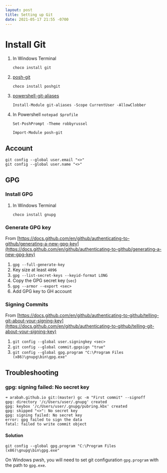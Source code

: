 ```yaml
---
layout: post
title: Setting up Git
date: 2021-05-17 21:55 -0700
---
```


# Install Git

1. In Windows Terminal

    `choco install git`
1. [posh-git](https://github.com/dahlbyk/posh-git)

    `choco install poshgit`
1. [powershell-git-aliases](https://github.com/gluons/powershell-git-aliases)

    `Install-Module git-aliases -Scope CurrentUser -AllowClobber`
1. In Powershell `notepad $profile`

    ```
    Set-PoshPrompt -Theme robbyrussel

    Import-Module posh-git
    ```

## Account

```
git config --global user.email "<>"
git config --global user.name "<>"
```

## GPG

### Install GPG

1. In Windows Terminal

    `choco install gnupg`

### Generate GPG key

From [https://docs.github.com/en/github/authenticating-to-github/generating-a-new-gpg-key](https://docs.github.com/en/github/authenticating-to-github/generating-a-new-gpg-key)

1. `gpg --full-generate-key`
1. Key size at least `4096`
1. `gpg --list-secret-keys --keyid-format LONG`
1. Copy the GPG secret key (`sec`)
1. `gpg --armor --export <sec>`
1. Add GPG key to GH account

### Signing Commits

From [https://docs.github.com/en/github/authenticating-to-github/telling-git-about-your-signing-key](https://docs.github.com/en/github/authenticating-to-github/telling-git-about-your-signing-key)

1. `git config --global user.signingkey <sec>`
1. `git config --global commit.gpgsign "true"`
1. `git config --global gpg.program "C:\Program Files (x86)\gnupg\bin\gpg.exe"`

## Troubleshooting

### gpg: signing failed: No secret key

```
➜ arabah.github.io git:(master) gc -m "First commit" --signoff
gpg: directory '/c/Users/user/.gnupg' created
gpg: keybox '/c/Users/user/.gnupg/pubring.kbx' created
gpg: skipped "<>": No secret key
gpg: signing failed: No secret key
error: gpg failed to sign the data
fatal: failed to write commit object
```

#### Solution

`git config --global gpg.program "C:\Program Files (x86)\gnupg\bin\gpg.exe"`

On Windows pwsh, you will need to set git configuration `gpg.program` with the path to `gpg.exe`.
